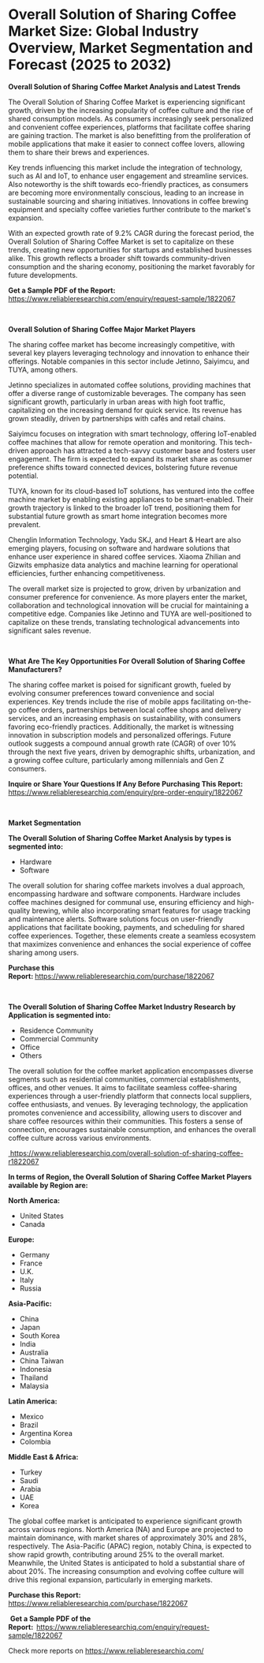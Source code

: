 <p><h1>Overall Solution of Sharing Coffee Market Size: Global Industry Overview, Market Segmentation and Forecast (2025 to 2032)</h1></p><p><strong>Overall Solution of Sharing Coffee Market Analysis and Latest Trends</strong></p>
<p><p>The Overall Solution of Sharing Coffee Market is experiencing significant growth, driven by the increasing popularity of coffee culture and the rise of shared consumption models. As consumers increasingly seek personalized and convenient coffee experiences, platforms that facilitate coffee sharing are gaining traction. The market is also benefitting from the proliferation of mobile applications that make it easier to connect coffee lovers, allowing them to share their brews and experiences.</p><p>Key trends influencing this market include the integration of technology, such as AI and IoT, to enhance user engagement and streamline services. Also noteworthy is the shift towards eco-friendly practices, as consumers are becoming more environmentally conscious, leading to an increase in sustainable sourcing and sharing initiatives. Innovations in coffee brewing equipment and specialty coffee varieties further contribute to the market's expansion.</p><p>With an expected growth rate of 9.2% CAGR during the forecast period, the Overall Solution of Sharing Coffee Market is set to capitalize on these trends, creating new opportunities for startups and established businesses alike. This growth reflects a broader shift towards community-driven consumption and the sharing economy, positioning the market favorably for future developments.</p></p>
<p><strong>Get a Sample PDF of the Report:&nbsp;</strong> <a href="https://www.reliableresearchiq.com/enquiry/request-sample/1822067?utm_campaign=2580&utm_medium=2&utm_source=Github&utm_content=ia&utm_term=11032025&utm_id=overall-solution-of-sharing-coffee">https://www.reliableresearchiq.com/enquiry/request-sample/1822067</a></p>
<p>&nbsp;</p>
<p><strong>Overall Solution of Sharing Coffee Major Market Players</strong></p>
<p><p>The sharing coffee market has become increasingly competitive, with several key players leveraging technology and innovation to enhance their offerings. Notable companies in this sector include Jetinno, Saiyimcu, and TUYA, among others. </p><p>Jetinno specializes in automated coffee solutions, providing machines that offer a diverse range of customizable beverages. The company has seen significant growth, particularly in urban areas with high foot traffic, capitalizing on the increasing demand for quick service. Its revenue has grown steadily, driven by partnerships with cafés and retail chains.</p><p>Saiyimcu focuses on integration with smart technology, offering IoT-enabled coffee machines that allow for remote operation and monitoring. This tech-driven approach has attracted a tech-savvy customer base and fosters user engagement. The firm is expected to expand its market share as consumer preference shifts toward connected devices, bolstering future revenue potential.</p><p>TUYA, known for its cloud-based IoT solutions, has ventured into the coffee machine market by enabling existing appliances to be smart-enabled. Their growth trajectory is linked to the broader IoT trend, positioning them for substantial future growth as smart home integration becomes more prevalent.</p><p>Chenglin Information Technology, Yadu SKJ, and Heart & Heart are also emerging players, focusing on software and hardware solutions that enhance user experience in shared coffee services. Xiaoma Zhilian and Gizwits emphasize data analytics and machine learning for operational efficiencies, further enhancing competitiveness.</p><p>The overall market size is projected to grow, driven by urbanization and consumer preference for convenience. As more players enter the market, collaboration and technological innovation will be crucial for maintaining a competitive edge. Companies like Jetinno and TUYA are well-positioned to capitalize on these trends, translating technological advancements into significant sales revenue.</p></p>
<p>&nbsp;</p>
<p><strong>What Are The Key Opportunities For Overall Solution of Sharing Coffee Manufacturers?</strong></p>
<p><p>The sharing coffee market is poised for significant growth, fueled by evolving consumer preferences toward convenience and social experiences. Key trends include the rise of mobile apps facilitating on-the-go coffee orders, partnerships between local coffee shops and delivery services, and an increasing emphasis on sustainability, with consumers favoring eco-friendly practices. Additionally, the market is witnessing innovation in subscription models and personalized offerings. Future outlook suggests a compound annual growth rate (CAGR) of over 10% through the next five years, driven by demographic shifts, urbanization, and a growing coffee culture, particularly among millennials and Gen Z consumers.</p></p>
<p><strong>Inquire or Share Your Questions If Any Before Purchasing This Report:</strong> <a href="https://www.reliableresearchiq.com/enquiry/pre-order-enquiry/1822067?utm_campaign=2580&utm_medium=2&utm_source=Github&utm_content=ia&utm_term=11032025&utm_id=overall-solution-of-sharing-coffee">https://www.reliableresearchiq.com/enquiry/pre-order-enquiry/1822067</a></p>
<p>&nbsp;</p>
<p><strong>Market Segmentation</strong></p>
<p><strong>The Overall Solution of Sharing Coffee Market Analysis by types is segmented into:</strong></p>
<p><ul><li>Hardware</li><li>Software</li></ul></p>
<p><p>The overall solution for sharing coffee markets involves a dual approach, encompassing hardware and software components. Hardware includes coffee machines designed for communal use, ensuring efficiency and high-quality brewing, while also incorporating smart features for usage tracking and maintenance alerts. Software solutions focus on user-friendly applications that facilitate booking, payments, and scheduling for shared coffee experiences. Together, these elements create a seamless ecosystem that maximizes convenience and enhances the social experience of coffee sharing among users.</p></p>
<p><strong>Purchase this Report:&nbsp;</strong><a href="https://www.reliableresearchiq.com/purchase/1822067?utm_campaign=2580&utm_medium=2&utm_source=Github&utm_content=ia&utm_term=11032025&utm_id=overall-solution-of-sharing-coffee">https://www.reliableresearchiq.com/purchase/1822067</a></p>
<p>&nbsp;</p>
<p><strong>The Overall Solution of Sharing Coffee Market Industry Research by Application is segmented into:</strong></p>
<p><ul><li>Residence Community</li><li>Commercial Community</li><li>Office</li><li>Others</li></ul></p>
<p><p>The overall solution for the coffee market application encompasses diverse segments such as residential communities, commercial establishments, offices, and other venues. It aims to facilitate seamless coffee-sharing experiences through a user-friendly platform that connects local suppliers, coffee enthusiasts, and venues. By leveraging technology, the application promotes convenience and accessibility, allowing users to discover and share coffee resources within their communities. This fosters a sense of connection, encourages sustainable consumption, and enhances the overall coffee culture across various environments.</p></p>
<p><a href="https://www.reliableresearchiq.com/overall-solution-of-sharing-coffee-r1822067?utm_campaign=2580&utm_medium=2&utm_source=Github&utm_content=ia&utm_term=11032025&utm_id=overall-solution-of-sharing-coffee">&nbsp;https://www.reliableresearchiq.com/overall-solution-of-sharing-coffee-r1822067</a></p>
<p><strong>In terms of Region, the Overall Solution of Sharing Coffee Market Players available by Region are:</strong></p>
<p>
    <p> <strong> North America: </strong>
        <ul>
            <li>United States</li>
            <li>Canada</li>
        </ul>
        </p> 
    <p> <strong> Europe: </strong>
        <ul>
            <li>Germany</li>
            <li>France</li>
            <li>U.K.</li>
            <li>Italy</li>
            <li>Russia</li>
        </ul>
        </p> 
    <p> <strong> Asia-Pacific: </strong>
        <ul>
            <li>China</li>
            <li>Japan</li>
            <li>South Korea</li>
            <li>India</li>
            <li>Australia</li>
            <li>China Taiwan</li>
            <li>Indonesia</li>
            <li>Thailand</li>
            <li>Malaysia</li>
        </ul>
        </p> 
    <p> <strong> Latin America: </strong>
        <ul>
            <li>Mexico</li>
            <li>Brazil</li>
            <li>Argentina Korea</li>
            <li>Colombia</li>
        </ul>
        </p> 
    <p> <strong> Middle East & Africa: </strong>
        <ul>
            <li>Turkey</li>
            <li>Saudi</li>
            <li>Arabia</li>
            <li>UAE</li>
            <li>Korea</li>
        </ul>
    </p>
    </p>
<p><p>The global coffee market is anticipated to experience significant growth across various regions. North America (NA) and Europe are projected to maintain dominance, with market shares of approximately 30% and 28%, respectively. The Asia-Pacific (APAC) region, notably China, is expected to show rapid growth, contributing around 25% to the overall market. Meanwhile, the United States is anticipated to hold a substantial share of about 20%. The increasing consumption and evolving coffee culture will drive this regional expansion, particularly in emerging markets.</p></p>
<p><strong>Purchase this Report: </strong><a href="https://www.reliableresearchiq.com/purchase/1822067?utm_campaign=2580&utm_medium=2&utm_source=Github&utm_content=ia&utm_term=11032025&utm_id=overall-solution-of-sharing-coffee">https://www.reliableresearchiq.com/purchase/1822067</a></p>
<p>&nbsp;<strong>Get a Sample PDF of the Report:&nbsp;&nbsp;</strong><a href="https://www.reliableresearchiq.com/enquiry/request-sample/1822067?utm_campaign=2580&utm_medium=2&utm_source=Github&utm_content=ia&utm_term=11032025&utm_id=overall-solution-of-sharing-coffee">https://www.reliableresearchiq.com/enquiry/request-sample/1822067</a></p>
<p><strong></strong></p>
<p>Check more reports on <a href="https://www.reliableresearchiq.com/?utm_campaign=2580&utm_medium=2&utm_source=Github&utm_content=ia&utm_term=11032025&utm_id=overall-solution-of-sharing-coffee">https://www.reliableresearchiq.com/</a></p>